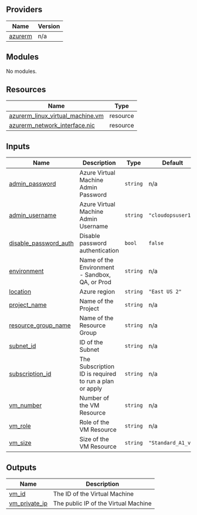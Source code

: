 <!-- BEGIN_TF_DOCS -->
## Providers

| Name | Version |
|------|---------|
| <a name="provider_azurerm"></a> [azurerm](#provider\_azurerm) | n/a |

## Modules

No modules.

## Resources

| Name | Type |
|------|------|
| [azurerm_linux_virtual_machine.vm](https://registry.terraform.io/providers/hashicorp/azurerm/latest/docs/resources/linux_virtual_machine) | resource |
| [azurerm_network_interface.nic](https://registry.terraform.io/providers/hashicorp/azurerm/latest/docs/resources/network_interface) | resource |

## Inputs

| Name | Description | Type | Default | Required |
|------|-------------|------|---------|:--------:|
| <a name="input_admin_password"></a> [admin\_password](#input\_admin\_password) | Azure Virtual Machine Admin Password | `string` | n/a | yes |
| <a name="input_admin_username"></a> [admin\_username](#input\_admin\_username) | Azure Virtual Machine Admin Username | `string` | `"cloudopsuser1"` | no |
| <a name="input_disable_password_auth"></a> [disable\_password\_auth](#input\_disable\_password\_auth) | Disable password authentication | `bool` | `false` | no |
| <a name="input_environment"></a> [environment](#input\_environment) | Name of the Environment - Sandbox, QA, or Prod | `string` | n/a | yes |
| <a name="input_location"></a> [location](#input\_location) | Azure region | `string` | `"East US 2"` | no |
| <a name="input_project_name"></a> [project\_name](#input\_project\_name) | Name of the Project | `string` | n/a | yes |
| <a name="input_resource_group_name"></a> [resource\_group\_name](#input\_resource\_group\_name) | Name of the Resource Group | `string` | n/a | yes |
| <a name="input_subnet_id"></a> [subnet\_id](#input\_subnet\_id) | ID of the Subnet | `string` | n/a | yes |
| <a name="input_subscription_id"></a> [subscription\_id](#input\_subscription\_id) | The Subscription ID is required to run a plan or apply | `string` | n/a | yes |
| <a name="input_vm_number"></a> [vm\_number](#input\_vm\_number) | Number of the VM Resource | `string` | n/a | yes |
| <a name="input_vm_role"></a> [vm\_role](#input\_vm\_role) | Role of the VM Resource | `string` | n/a | yes |
| <a name="input_vm_size"></a> [vm\_size](#input\_vm\_size) | Size of the VM Resource | `string` | `"Standard_A1_v2"` | no |

## Outputs

| Name | Description |
|------|-------------|
| <a name="output_vm_id"></a> [vm\_id](#output\_vm\_id) | The ID of the Virtual Machine |
| <a name="output_vm_private_ip"></a> [vm\_private\_ip](#output\_vm\_private\_ip) | The public IP of the Virtual Machine |
<!-- END_TF_DOCS -->